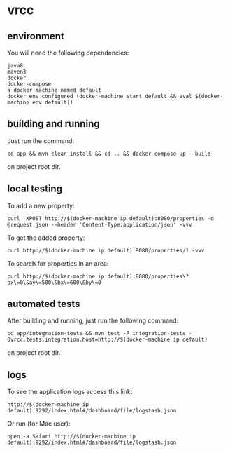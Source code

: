 # vrcc

## environment

You will need the following dependencies:

	java8
	maven3
	docker
	docker-compose
	a docker-machine named default
	docker env configured (docker-machine start default && eval $(docker-machine env default))

## building and running

Just run the command:
 
	cd app && mvn clean install && cd .. && docker-compose up --build

on project root dir.

## local testing

To add a new property:
	
	curl -XPOST http://$(docker-machine ip default):8080/properties -d @request.json --header 'Content-Type:application/json' -vvv

To get the added property:

	curl http://$(docker-machine ip default):8080/properties/1 -vvv
	
To search for properties in an area:

	curl http://$(docker-machine ip default):8080/properties\?ax\=0\&ay\=500\&bx\=600\&by\=0

## automated tests

After building and running, just run the following command:

	cd app/integration-tests && mvn test -P integration-tests -Dvrcc.tests.integration.host=http://$(docker-machine ip default)

on project root dir.

## logs

To see the application logs access this link:

	http://$(docker-machine ip default):9292/index.html#/dashboard/file/logstash.json

Or run (for Mac user):

	open -a Safari http://$(docker-machine ip default):9292/index.html#/dashboard/file/logstash.json
